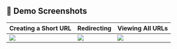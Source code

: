## 📸 Demo Screenshots

| Creating a Short URL | Redirecting | Viewing All URLs |
|----------------------|-------------|-------------------|
| ![](./output/first.png) | ![](./output/second.png) | ![](./output/image.png) |

